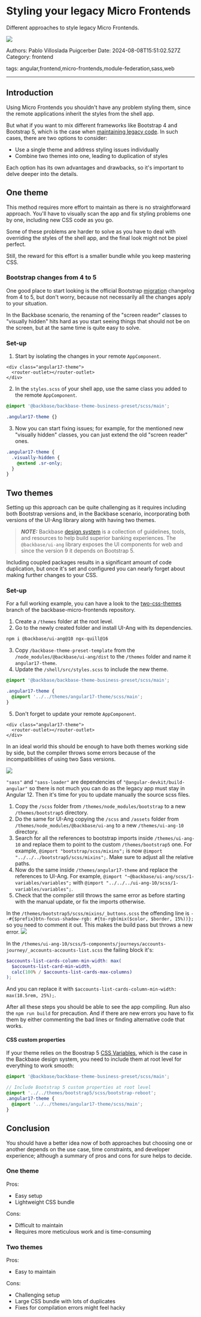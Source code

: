 # Styling your legacy Micro Frontends

Different approaches to style legacy Micro Frontends.

![](assets/banner.png)

Authors: Pablo Villoslada Puigcerber
Date: 2024-08-08T15:51:02.527Z
Category: frontend

tags: angular,frontend,micro-frontends,module-federation,sass,web

---

## Introduction

Using Micro Frontends you shouldn't have any problem styling them, since the remote applications inherit the styles from the shell app.

But what if you want to mix different frameworks like Bootstrap 4 and Bootstrap 5, which is the case when [maintaining legacy code](2024/05/15/maintaining-legacy-code-with-micro-frontends). In such cases, there are two options to consider:
* Use a single theme and address styling issues individually
* Combine two themes into one, leading to duplication of styles

Each option has its own advantages and drawbacks, so it's important to delve deeper into the details.

## One theme

This method requires more effort to maintain as there is no straightforward approach. You'll have to visually scan the app and fix styling problems one by one, including new CSS code as you go.

Some of these problems are harder to solve as you have to deal with overriding the styles of the shell app, and the final look might not be pixel perfect.

Still, the reward for this effort is a smaller bundle while you keep mastering CSS.

### Bootstrap changes from 4 to 5

One good place to start looking is the official Bootstrap [migration](https://getbootstrap.com/docs/5.0/migration/) changelog from 4 to 5, but don't worry, because not necessarily all the changes apply to your situation.

In the Backbase scenario, the renaming of the "screen reader" classes to "visually hidden" hits hard as you start seeing things that should not be on the screen, but at the same time is quite easy to solve.

### Set-up

1. Start by isolating the changes in your remote `AppComponent`.
```markup
<div class="angular17-theme">
  <router-outlet></router-outlet>
</div>
```

2. In the `styles.scss` of your shell app, use the same class you added to the remote `AppComponent`.

```scss
@import '@backbase/backbase-theme-business-preset/scss/main';

.angular17-theme {}
```

3. Now you can start fixing issues; for example, for the mentioned new "visually hidden" classes, you can just extend the old "screen reader" ones.
```scss
.angular17-theme {
  .visually-hidden {
    @extend .sr-only;
  }
}
```

## Two themes

Setting up this approach can be quite challenging as it requires including both Bootstrap versions and, in the Backbase scenario, incorporating both versions of the UI-Ang library along with having two themes.

> **_NOTE:_**   Backbase [design system](https://designsystem.backbase.com/) is a collection of guidelines, tools, and resources to help build superior banking experiences. The `@backbase/ui-ang` library exposes the UI components for web and since the version 9 it depends on Bootstrap 5.

Including coupled packages results in a significant amount of code duplication, but once it's set and configured you can nearly forget about making further changes to your CSS.

### Set-up

For a full working example, you can have a look to the [two-css-themes](https://github.com/Backbase/backbase-micro-frontends/commits/feature/two-css-themes/) branch of the backbase-micro-frontends repository.

1. Create a `/themes` folder at the root level.
2. Go to the newly created folder and install UI-Ang with its dependencies.
```bash
npm i @backbase/ui-ang@10 ngx-quill@16
```
3. Copy `/backbase-theme-preset-template` from the `/node_modules/@backbase/ui-ang/dist` to the `/themes` folder and name it `angular17-theme`.
4. Update the `/shell/src/styles.scss` to include the new theme.
```scss
@import '@backbase/backbase-theme-business-preset/scss/main';

.angular17-theme {
  @import '../../themes/angular17-theme/scss/main';
}
```
5. Don't forget to update your remote `AppComponent`.
```markup
<div class="angular17-theme">
  <router-outlet></router-outlet>
</div>
```

In an ideal world this should be enough to have both themes working side by side, but the compiler throws some errors because of the incompatibilities of using two Sass versions.

![](assets/sass_error_bootstrap_buttons.jpg)

`"sass"` and `"sass-loader"` are dependencies of `"@angular-devkit/build-angular"` so there is not much you can do as the legacy app must stay in Angular 12. Then it's time for you to update manually the source scss files.

1. Copy the `/scss` folder from `/themes/node_modules/bootstrap` to a new `/themes/bootstrap5` directory.
2. Do the same for UI-Ang copying the `/scss` and `/assets` folder from `/themes/node_modules/@backbase/ui-ang` to a new `/themes/ui-ang-10` directory.
3. Search for all the references to bootstrap imports inside `/themes/ui-ang-10` and replace them to point to the custom `/themes/bootstrap5` one. For example, `@import "bootstrap/scss/mixins";` is now `@import "../../../bootstrap5/scss/mixins";`. Make sure to adjust all the relative paths.
4. Now do the same inside `/themes/angular17-theme` and replace the references to UI-Ang. For example, `@import "~@backbase/ui-ang/scss/1-variables/variables";` with `@import "../../../ui-ang-10/scss/1-variables/variables";`.
5. Check that the compiler still throws the same error as before starting with the manual update, or fix the imports otherwise.

In the `/themes/bootstrap5/scss/mixins/_buttons.scss` the offending line is `--#{$prefix}btn-focus-shadow-rgb: #{to-rgb(mix($color, $border, 15%))};` so you need to comment it out. This makes the build pass but throws a new error.
![](assets/sass_error_accounts_list.jpg)

In the `/themes/ui-ang-10/scss/5-components/journeys/accounts-journey/_accounts-accounts-list.scss` the failing block it's:
```scss
$accounts-list-cards-column-min-width: max(
  $accounts-list-card-min-width,
  calc(100% / $accounts-list-cards-max-columns)
);
```
And you can replace it with `$accounts-list-cards-column-min-width: max(18.5rem, 25%);`.

After all these steps you should be able to see the app compiling. Run also the `npm run build` for precaution. And if there are new errors you have to fix them by either commenting the bad lines or finding alternative code that works.

#### CSS custom properties

If your theme relies on the Boostrap 5 [CSS Variables](https://getbootstrap.com/docs/5.0/customize/css-variables/), which is the case in the Backbase design system, you need to include them at root level for everything to work smooth:
```scss
@import '@backbase/backbase-theme-business-preset/scss/main';

// Include Bootstrap 5 custom properties at root level
@import '../../themes/bootstrap5/scss/bootstrap-reboot';
.angular17-theme {
  @import '../../themes/angular17-theme/scss/main';
}
```

## Conclusion

You should have a better idea now of both approaches but choosing one or another depends on the use case, time constraints, and developer experience; although a summary of pros and cons for sure helps to decide.

### One theme

Pros:
* Easy setup
* Lightweight CSS bundle

Cons:
* Difficult to maintain
* Requires more meticulous work and is time-consuming

### Two themes

Pros:
* Easy to maintain

Cons:
* Challenging setup
* Large CSS bundle with lots of duplicates
* Fixes for compilation errors might feel hacky

